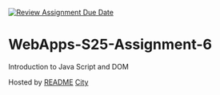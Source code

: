 [![Review Assignment Due Date](https://classroom.github.com/assets/deadline-readme-button-22041afd0340ce965d47ae6ef1cefeee28c7c493a6346c4f15d667ab976d596c.svg)](https://classroom.github.com/a/URRZ2TIg)
# WebApps-S25-Assignment-6
Introduction to Java Script and DOM

Hosted by [README](https://44-563-webapps-s25.github.io/44563-webapps-s25-assignment6-verhulsta532/)
[City]("https://44-563-webapps-s25.github.io/44563-webapps-s25-assignment6-verhulsta532\city.html")

